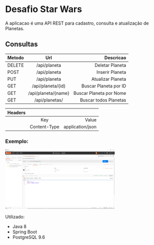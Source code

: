 
<h1>Desafio Star Wars</h1>

A aplicacao é uma API REST para cadastro, consulta e atualização de Planetas.</h4><br>

<h2>Consultas</h2>

| Metodo        | Url                    | Descricao                |
| ------------- |:-------------:         | -----:                   |
| DELETE        | /api/planeta           | Deletar Planeta          |
| POST          | /api/planeta           | Inserir Planeta          |
| PUT           | /api/planeta           | Atualizar Planeta        |
| GET           | /api/planeta/{id}      | Buscar Planeta  por ID   |
| GET           | /api/planeta/{name}    | Buscar Planeta  por Nome |
| GET           | /api/planetas/         | Buscar todos Planetas    |

| Headers       |                        |                          |
| ------------- |     :-------------:    |           -----:         |
|               | Key                    | Value                    |
|               | Content-Type           | application/json         |

<h3>Exemplo:</h3>
<p>
  <img src="apipost.png" width="350" alt="accessibility text">
</p
<h2>Utilizado:</h2>

- Java 8<br>
- Spring Boot<br> 
- PostgreSQL 9.6<br>
